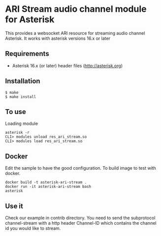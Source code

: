 ARI Stream audio channel module for Asterisk
============================================

This provides a websocket ARI resource for streaming audio channel Asterisk.
It works with asterisk versions 16.x or later

Requirements
------------
- Asterisk 16.x (or later) header files (http://asterisk.org)

Installation
------------
    $ make
    $ make install

To use
------

Loading module

    asterisk -r
    CLI> modules unload res_ari_stream.so
    CLI> modules load res_ari_stream.so

Docker
------

Edit the sample to have the good configuration.
To build image to test with docker.

    docker build -t asterisk-ari-stream .
    docker run -it asterisk-ari-stream bash
    asterisk

Use it
------

Check our example in contrib directory. You need to send the subprotocol channel-stream with a http header Channel-ID which contains the channel id you would like to stream.
